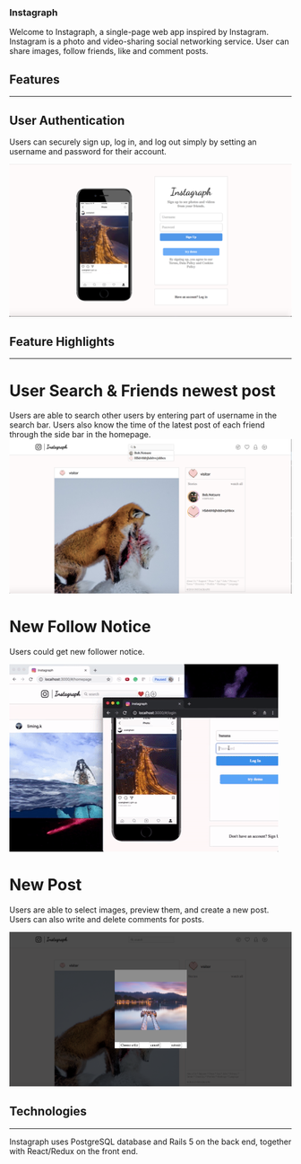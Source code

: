 ### Instagraph

Welcome to Instagraph, a single-page web app inspired by Instagram. Instagram is a photo and video-sharing social networking service. User can share images, follow friends, like and comment posts.

## Features
---

## User Authentication
Users can securely sign up, log in, and log out simply by setting an username and password for their account.

![Image description](instagraph_readme_images/auth.png)

## Feature Highlights
---
# User Search & Friends newest post
Users are able to search other users by entering part of username in the search bar.
Users also know the time of the latest post of each friend through the side bar in the homepage.
![Image description](instagraph_readme_images/search_and_friendspost.png)

# New Follow Notice
Users could get new follower notice.

![Image description](instagraph_readme_images/giphy.gif)

# New Post
Users are able to select images, preview them, and create a new post. Users can also write and delete comments for posts.

![Image description](instagraph_readme_images/new_post.png)

## Technologies
---
Instagraph uses PostgreSQL database and Rails 5 on the back end, together with React/Redux on the front end.

